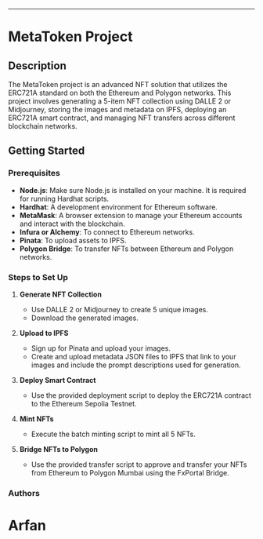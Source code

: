 ---

# MetaToken Project

## Description

The MetaToken project is an advanced NFT solution that utilizes the ERC721A standard on both the Ethereum and Polygon networks. This project involves generating a 5-item NFT collection using DALLE 2 or Midjourney, storing the images and metadata on IPFS, deploying an ERC721A smart contract, and managing NFT transfers across different blockchain networks.

## Getting Started

### Prerequisites

- **Node.js**: Make sure Node.js is installed on your machine. It is required for running Hardhat scripts.
- **Hardhat**: A development environment for Ethereum software.
- **MetaMask**: A browser extension to manage your Ethereum accounts and interact with the blockchain.
- **Infura or Alchemy**: To connect to Ethereum networks.
- **Pinata**: To upload assets to IPFS.
- **Polygon Bridge**: To transfer NFTs between Ethereum and Polygon networks.

### Steps to Set Up

1. **Generate NFT Collection**
   - Use DALLE 2 or Midjourney to create 5 unique images.
   - Download the generated images.

2. **Upload to IPFS**
   - Sign up for Pinata and upload your images.
   - Create and upload metadata JSON files to IPFS that link to your images and include the prompt descriptions used for generation.

3. **Deploy Smart Contract**
   - Use the provided deployment script to deploy the ERC721A contract to the Ethereum Sepolia Testnet.

4. **Mint NFTs**
   - Execute the batch minting script to mint all 5 NFTs.

5. **Bridge NFTs to Polygon**
   - Use the provided transfer script to approve and transfer your NFTs from Ethereum to Polygon Mumbai using the FxPortal Bridge.

### Authors
# Arfan
